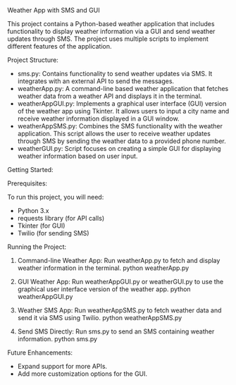 Weather App with SMS and GUI

This project contains a Python-based weather application that includes functionality to display weather information via a GUI and send weather updates through SMS. The project uses multiple scripts to implement different features of the application.

Project Structure:
- sms.py: Contains functionality to send weather updates via SMS. It integrates with an external API to send the messages.
- weatherApp.py: A command-line based weather application that fetches weather data from a weather API and displays it in the terminal.
- weatherAppGUI.py: Implements a graphical user interface (GUI) version of the weather app using Tkinter. It allows users to input a city name and receive weather information displayed in a GUI window.
- weatherAppSMS.py: Combines the SMS functionality with the weather application. This script allows the user to receive weather updates through SMS by sending the weather data to a provided phone number.
- weatherGUI.py: Script focuses on creating a simple GUI for displaying weather information based on user input.

Getting Started:

Prerequisites:

To run this project, you will need:
- Python 3.x
- requests library (for API calls)
- Tkinter (for GUI)
- Twilio (for sending SMS)


Running the Project:

1. Command-line Weather App:
   Run weatherApp.py to fetch and display weather information in the terminal.
   python weatherApp.py

2. GUI Weather App:
   Run weatherAppGUI.py or weatherGUI.py to use the graphical user interface version of the weather app.
   python weatherAppGUI.py

3. Weather SMS App:
   Run weatherAppSMS.py to fetch weather data and send it via SMS using Twilio.
   python weatherAppSMS.py

4. Send SMS Directly:
   Run sms.py to send an SMS containing weather information.
   python sms.py

Future Enhancements:
- Expand support for more APIs.
- Add more customization options for the GUI.

